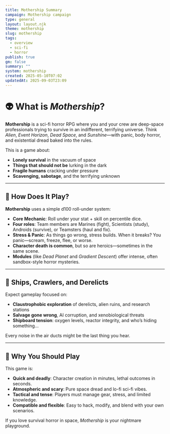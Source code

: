 ```yaml
---
title: Mothership Summary
campaign: Mothership campaign
type: general
layout: layout.njk
theme: mothership
slug: mothership
tags:
  - overview
  - sci-fi
  - horror
publish: true
gm: false
summary: ""
system: mothership
created: 2025-05-10T07:02
updatedAt: 2025-09-03T23:09
---
```


# 👽 What is *Mothership*?

**Mothership** is a sci-fi horror RPG where you and your crew are deep-space professionals trying to survive in an indifferent, terrifying universe. Think *Alien*, *Event Horizon*, *Dead Space*, and *Sunshine*—with panic, body horror, and existential dread baked into the rules.

This is a game about:
- **Lonely survival** in the vacuum of space
- **Things that should not be** lurking in the dark
- **Fragile humans** cracking under pressure
- **Scavenging, sabotage**, and the terrifying unknown

---

## 🎲 How Does It Play?

**Mothership** uses a simple d100 roll-under system:

- **Core Mechanic**: Roll under your stat + skill on percentile dice.
- **Four roles**: Team members are Marines (fight), Scientists (study), Androids (survive), or Teamsters (haul and fix).
- **Stress & Panic**: As things go wrong, stress builds. When it breaks? You panic—scream, freeze, flee, or worse.
- **Character death is common**, but so are heroics—sometimes in the same scene.
- **Modules** (like *Dead Planet* and *Gradient Descent*) offer intense, often sandbox-style horror mysteries.

---

## 🚀 Ships, Crawlers, and Derelicts

Expect gameplay focused on:
- **Claustrophobic exploration** of derelicts, alien ruins, and research stations
- **Salvage gone wrong**, AI corruption, and xenobiological threats
- **Shipboard tension**: oxygen levels, reactor integrity, and who’s hiding something...

Every noise in the air ducts might be the last thing you hear.

---

## 🧠 Why You Should Play

This game is:
- **Quick and deadly**: Character creation in minutes, lethal outcomes in seconds.
- **Atmospheric and scary**: Pure space dread and lo-fi sci-fi vibes.
- **Tactical and tense**: Players must manage gear, stress, and limited knowledge.
- **Compatible and flexible**: Easy to hack, modify, and blend with your own scenarios.

If you love survival horror in space, *Mothership* is your nightmare playground.
